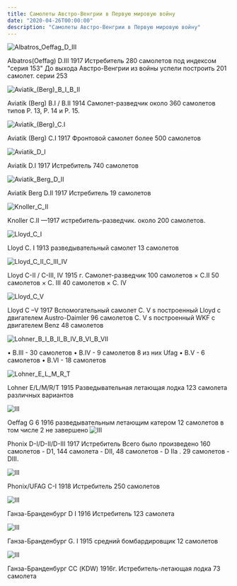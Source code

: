 ```yaml
---
title: Самолеты Австро-Венгрии в Первую мировую войну
date: "2020-04-26T00:00:00"
description: "Самолеты Австро-Венгрии в Первую мировую войну"
---
```


![Albatros_Oeffag_D_III](./Albatros_Oeffag_D_III.jpg "Albatros_Oeffag_D_III")

Albatros(Oeffag) D.III  1917 Истребитель   280 самолетов под индексом "серия 153"  До выхода Австро-Венгрии из войны успели построить 201 самолет. серии 253

![Aviatik_(Berg)_B_I_B_II](./Aviatik_(Berg)_B_I_B_II.png "Aviatik_(Berg)_B_I_B_II")

Aviatik (Berg) B.I / B.II
1914 Самолет-разведчик 	около 360 самолетов типов Р. 13, Р. 14 и Р. 15.

![Aviatik_(Berg)_C.I](./Aviatik_(Berg)_C.I.jpg "Aviatik_(Berg)_C.I")

Aviatik (Berg) C.I 1917  Фронтовой самолет  более 500 самолетов

![Aviatik_D_I](./Aviatik_D_I.jpg "Aviatik_D_I")

Aviatik D.I   1917  Истребитель   740 самолетов

![Aviatik_Berg_D_II](./Aviatik_Berg_D_II.jpg "Aviatik_Berg_D_II")

Aviatik Berg D.II  1917  Истребитель  19 самолетов

![Knoller_C_II](./Knoller_C_II.jpg "Knoller_C_II")

Knoller C.II —1917 истребитель-разведчик. около 200 самолетов.

![Lloyd_C_I](./Lloyd_C_I.jpg "Lloyd_C_I")

Lloyd C. I  1913
разведывательный самолет  13 самолетов

![Lloyd_C_II_C_III_IV](./Lloyd_C_II_C_III_IV.jpg "Lloyd_C_II_C_III_IV")

Lloyd C-II / C-III, IV   1915 г.   Самолет-разведчик
100 самолетов × C.II
50  самолетов × С. III 
40 самолетов  × С. IV

![Lloyd_C_V](./Lloyd_C_V.jpg "Lloyd_C_V")

Lloyd C –V  1917 Вспомогательный самолет
C. V s построенный Lloyd с двигателем Austro-Daimler 96 самолетов
C. V s построенный WKF с двигателем Benz 48 самолетов

![Lohner_B_I_B_II_B_IV_B_VI_B_VII](./Lohner_B_I_B_II_B_IV_B_VI_B_VII.jpg "Lohner_B_I_B_II_B_IV_B_VI_B_VII")

<!-- Lohner B-I/B-II/B-IV/B-VI/B-VII/C-I 1912 Фронтовой самолет -->
<!-- •	B.II -   96 самолетов -->
•	B.III -   30 самолетов 
•	B.IV -   9 самолетов 8 из них Ufag
•	B.V -   6 самолетов 
•	B.VI -   18 самолетов

![Lohner_E_L_M_R_T](./Lohner_E_L_M_R_T.jpg "Lohner_E_L_M_R_T")

Lohner E/L/M/R/T 1915 Разведывательная летающая лодка 123 самолета различных вариантов

![III](./III.jpg "II")

Oeffag G 6 1916   разведывательным летающим катером 12 самолетов в том числе 2 не завершено
![III](./III.jpg "III")

Phonix D-I/D-II/D-III  1917 Истребитель  Всего было произведено  160 самолетов - D1, 144 самолета - DII,  48 самолетов - D IIа . 29 самолетов - DIII.

![III](./III.jpg "III")

Phonix/UFAG C-I  1918 Истребитель
250 самолетов

![III](./III.jpg "III")

Ганза-Бранденбург D I  1916  Истребитель     123 самолета

![III](./III.jpg "III")

Ганза-Бранденбург G. I  1915
средний бомбардировщик  12 самолетов

![III](./III.jpg "III")

Ганза-Бранденбург СС (KDW)  1916г. 
Истребитель-летающая лодка   73 самолета

